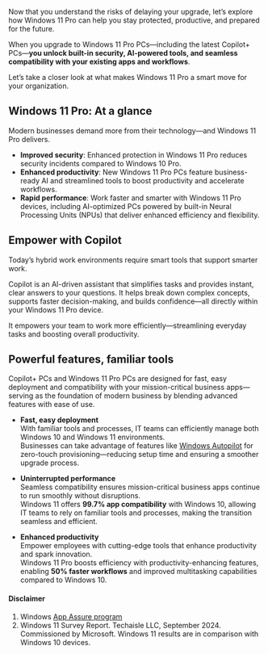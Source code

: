 Now that you understand the risks of delaying your upgrade, let’s explore how Windows 11 Pro can help you stay protected, productive, and prepared for the future.

When you upgrade to Windows 11 Pro PCs—including the latest Copilot+ PCs—**you unlock built-in security, AI-powered tools, and seamless compatibility with your existing apps and workflows**.

Let’s take a closer look at what makes Windows 11 Pro a smart move for your organization.

## Windows 11 Pro: At a glance

Modern businesses demand more from their technology—and Windows 11 Pro delivers.

- **Improved security**: Enhanced protection in Windows 11 Pro reduces security incidents compared to Windows 10 Pro.
- **Enhanced productivity**: New Windows 11 Pro PCs feature business-ready AI and streamlined tools to boost productivity and accelerate workflows.
- **Rapid performance**: Work faster and smarter with Windows 11 Pro devices, including AI-optimized PCs powered by built-in Neural Processing Units (NPUs) that deliver enhanced efficiency and flexibility.

## Empower with Copilot

Today’s hybrid work environments require smart tools that support smarter work.

Copilot is an AI-driven assistant that simplifies tasks and provides instant, clear answers to your questions. It helps break down complex concepts, supports faster decision-making, and builds confidence—all directly within your Windows 11 Pro device.

It empowers your team to work more efficiently—streamlining everyday tasks and boosting overall productivity.

## Powerful features, familiar tools

Copilot+ PCs and Windows 11 Pro PCs are designed for fast, easy deployment and compatibility with your mission-critical business apps—serving as the foundation of modern business by blending advanced features with ease of use.

- **Fast, easy deployment**  
  With familiar tools and processes, IT teams can efficiently manage both Windows 10 and Windows 11 environments.  
  Businesses can take advantage of features like [Windows Autopilot](/mem/autopilot/windows-autopilot) for zero-touch provisioning—reducing setup time and ensuring a smoother upgrade process.

- **Uninterrupted performance**  
  Seamless compatibility ensures mission-critical business apps continue to run smoothly without disruptions.  
  Windows 11 offers **99.7% app compatibility** with Windows 10, allowing IT teams to rely on familiar tools and processes, making the transition seamless and efficient.  

- **Enhanced productivity**  
  Empower employees with cutting-edge tools that enhance productivity and spark innovation.  
  Windows 11 Pro boosts efficiency with productivity-enhancing features, enabling **50% faster workflows** and improved multitasking capabilities compared to Windows 10.

#### Disclaimer

1. Windows [App Assure program](/windows/compatibility/app-assure)  
1. Windows 11 Survey Report. Techaisle LLC, September 2024. Commissioned by Microsoft. Windows 11 results are in comparison with Windows 10 devices.